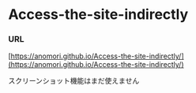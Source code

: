 # Access-the-site-indirectly

### URL
[https://anomori.github.io/Access-the-site-indirectly/](https://anomori.github.io/Access-the-site-indirectly/)

スクリーンショット機能はまだ使えません
